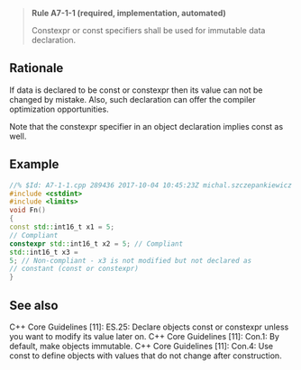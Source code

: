 > **Rule A7-1-1 (required, implementation, automated)**
>
> Constexpr or const specifiers shall be used for immutable data declaration.

## Rationale

If data is declared to be const or constexpr then its value can not be changed by
mistake. Also, such declaration can offer the compiler optimization opportunities.

Note that the constexpr specifier in an object declaration implies const as well.

## Example

```cpp
//% $Id: A7-1-1.cpp 289436 2017-10-04 10:45:23Z michal.szczepankiewicz $
#include <cstdint>
#include <limits>
void Fn()
{
const std::int16_t x1 = 5;
// Compliant
constexpr std::int16_t x2 = 5; // Compliant
std::int16_t x3 =
5; // Non-compliant - x3 is not modified but not declared as
// constant (const or constexpr)
}

```

## See also

C++ Core Guidelines [11]: ES.25: Declare objects const or constexpr unless
you want to modify its value later on.
C++ Core Guidelines [11]: Con.1: By default, make objects immutable.
C++ Core Guidelines [11]: Con.4: Use const to define objects with values that
do not change after construction.
